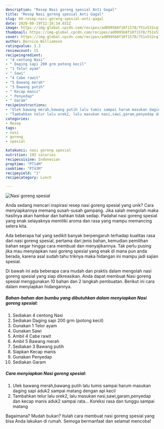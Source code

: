 ```yaml
---
description: "Resep Nasi goreng spesial Anti Gagal"
title: "Resep Nasi goreng spesial Anti Gagal"
slug: 60-resep-nasi-goreng-spesial-anti-gagal
date: 2020-08-19T12:16:14.031Z
image: https://img-global.cpcdn.com/recipes/ad0995b8f10f1578/751x532cq70/nasi-goreng-spesial-foto-resep-utama.jpg
thumbnail: https://img-global.cpcdn.com/recipes/ad0995b8f10f1578/751x532cq70/nasi-goreng-spesial-foto-resep-utama.jpg
cover: https://img-global.cpcdn.com/recipes/ad0995b8f10f1578/751x532cq70/nasi-goreng-spesial-foto-resep-utama.jpg
author: Bernice Williamson
ratingvalue: 3.3
reviewcount: 15
recipeingredient:
- "4 centong Nasi"
- " Daging sapi 200 grm potong kecil"
- "1 Telor ayam"
- " Sawi"
- "4 Cabe rawit"
- "5 Bawang merah"
- "3 Bawang putih"
- " Kecap manis"
- " Penyedap"
- " Garam"
recipeinstructions:
- "Ulek bawang merah,bawang putih lalu tumis sampai harum masukan daging sapi aduk2 sampai matang dengan api kecil"
- "Tambahkan telur lalu orek2, lalu masukan nasi,sawi,garam,penyedap dan kecap manis aduk2 sampai rata... Koreksi rasa dan tunggu sampai matang"
categories:
- Resep
tags:
- nasi
- goreng
- spesial

katakunci: nasi goreng spesial 
nutrition: 193 calories
recipecuisine: Indonesian
preptime: "PT14M"
cooktime: "PT43M"
recipeyield: "1"
recipecategory: Lunch

---
```



![Nasi goreng spesial](https://img-global.cpcdn.com/recipes/ad0995b8f10f1578/751x532cq70/nasi-goreng-spesial-foto-resep-utama.jpg)

Anda sedang mencari inspirasi resep nasi goreng spesial yang unik? Cara menyiapkannya memang susah-susah gampang. Jika salah mengolah maka hasilnya akan hambar dan bahkan tidak sedap. Padahal nasi goreng spesial yang enak selayaknya memiliki aroma dan rasa yang mampu memancing selera kita.



Ada beberapa hal yang sedikit banyak berpengaruh terhadap kualitas rasa dari nasi goreng spesial, pertama dari jenis bahan, kemudian pemilihan bahan segar hingga cara membuat dan menyajikannya. Tak perlu pusing jika mau menyiapkan nasi goreng spesial yang enak di mana pun anda berada, karena asal sudah tahu triknya maka hidangan ini mampu jadi sajian spesial.


Di bawah ini ada beberapa cara mudah dan praktis dalam mengolah nasi goreng spesial yang siap dikreasikan. Anda dapat membuat Nasi goreng spesial menggunakan 10 bahan dan 2 langkah pembuatan. Berikut ini cara dalam menyiapkan hidangannya.

<!--inarticleads1-->

##### Bahan-bahan dan bumbu yang dibutuhkan dalam menyiapkan Nasi goreng spesial:

1. Sediakan 4 centong Nasi
1. Sediakan  Daging sapi 200 grm (potong kecil)
1. Gunakan 1 Telor ayam
1. Gunakan  Sawi
1. Ambil 4 Cabe rawit
1. Ambil 5 Bawang merah
1. Sediakan 3 Bawang putih
1. Siapkan  Kecap manis
1. Gunakan  Penyedap
1. Sediakan  Garam




<!--inarticleads2-->

##### Cara menyiapkan Nasi goreng spesial:

1. Ulek bawang merah,bawang putih lalu tumis sampai harum masukan daging sapi aduk2 sampai matang dengan api kecil
1. Tambahkan telur lalu orek2, lalu masukan nasi,sawi,garam,penyedap dan kecap manis aduk2 sampai rata... Koreksi rasa dan tunggu sampai matang




Bagaimana? Mudah bukan? Itulah cara membuat nasi goreng spesial yang bisa Anda lakukan di rumah. Semoga bermanfaat dan selamat mencoba!
